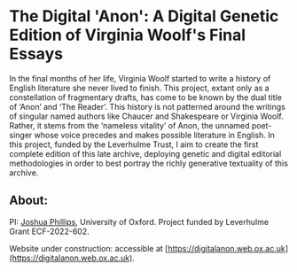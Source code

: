 # The Digital 'Anon': A Digital Genetic Edition of Virginia Woolf's Final Essays

In the final months of her life, Virginia Woolf started to write a history of English literature she never lived to finish. This project, extant only as a constellation of fragmentary drafts, has come to be known by the dual title of ‘Anon’ and ‘The Reader’. This history is not patterned around the writings of singular named authors like Chaucer and Shakespeare or Virginia Woolf. Rather, it stems from the ‘nameless vitality’ of Anon, the unnamed poet-singer whose voice precedes and makes possible literature in English. In this project, funded by the Leverhulme Trust, I aim to create the first complete edition of this late archive, deploying genetic and digital editorial methodologies in order to best portray the richly generative textuality of this archive.


## About:
PI: [Joshua Phillips](https://joshuaaphillips.github.io), University of Oxford. Project funded by Leverhulme Grant ECF-2022-602.

Website under construction: accessible at [https://digitalanon.web.ox.ac.uk](https://digitalanon.web.ox.ac.uk).
